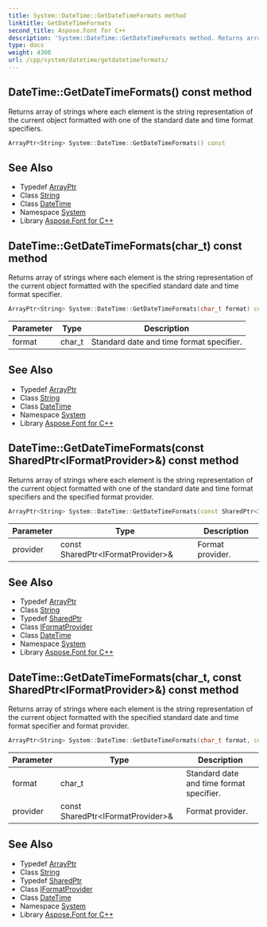 ```yaml
---
title: System::DateTime::GetDateTimeFormats method
linktitle: GetDateTimeFormats
second_title: Aspose.Font for C++
description: 'System::DateTime::GetDateTimeFormats method. Returns array of strings where each element is the string representation of the current object formatted with one of the standard date and time format specifiers in C++.'
type: docs
weight: 4300
url: /cpp/system/datetime/getdatetimeformats/
---
```

## DateTime::GetDateTimeFormats() const method


Returns array of strings where each element is the string representation of the current object formatted with one of the standard date and time format specifiers.

```cpp
ArrayPtr<String> System::DateTime::GetDateTimeFormats() const
```

## See Also

* Typedef [ArrayPtr](../../arrayptr/)
* Class [String](../../string/)
* Class [DateTime](../)
* Namespace [System](../../)
* Library [Aspose.Font for C++](../../../)
## DateTime::GetDateTimeFormats(char_t) const method


Returns array of strings where each element is the string representation of the current object formatted with the specified standard date and time format specifier.

```cpp
ArrayPtr<String> System::DateTime::GetDateTimeFormats(char_t format) const
```


| Parameter | Type | Description |
| --- | --- | --- |
| format | char_t | Standard date and time format specifier. |

## See Also

* Typedef [ArrayPtr](../../arrayptr/)
* Class [String](../../string/)
* Class [DateTime](../)
* Namespace [System](../../)
* Library [Aspose.Font for C++](../../../)
## DateTime::GetDateTimeFormats(const SharedPtr\<IFormatProvider\>\&) const method


Returns array of strings where each element is the string representation of the current object formatted with one of the standard date and time format specifiers and the specified format provider.

```cpp
ArrayPtr<String> System::DateTime::GetDateTimeFormats(const SharedPtr<IFormatProvider> &provider) const
```


| Parameter | Type | Description |
| --- | --- | --- |
| provider | const SharedPtr\<IFormatProvider\>\& | Format provider. |

## See Also

* Typedef [ArrayPtr](../../arrayptr/)
* Class [String](../../string/)
* Typedef [SharedPtr](../../sharedptr/)
* Class [IFormatProvider](../../iformatprovider/)
* Class [DateTime](../)
* Namespace [System](../../)
* Library [Aspose.Font for C++](../../../)
## DateTime::GetDateTimeFormats(char_t, const SharedPtr\<IFormatProvider\>\&) const method


Returns array of strings where each element is the string representation of the current object formatted with the specified standard date and time format specifier and format provider.

```cpp
ArrayPtr<String> System::DateTime::GetDateTimeFormats(char_t format, const SharedPtr<IFormatProvider> &provider) const
```


| Parameter | Type | Description |
| --- | --- | --- |
| format | char_t | Standard date and time format specifier. |
| provider | const SharedPtr\<IFormatProvider\>\& | Format provider. |

## See Also

* Typedef [ArrayPtr](../../arrayptr/)
* Class [String](../../string/)
* Typedef [SharedPtr](../../sharedptr/)
* Class [IFormatProvider](../../iformatprovider/)
* Class [DateTime](../)
* Namespace [System](../../)
* Library [Aspose.Font for C++](../../../)
